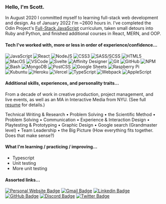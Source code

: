 ### Hello, I'm Scott.

In August 2020 I committed myself to learning full-stack web development and design. As of January 2022 I'm ~2600 hours in. I've completed the Odin Project's [Full-Stack JavaScript](https://www.theodinproject.com/paths/full-stack-javascript?) curriculum, taken small detours into Ruby and Python, and finished additional courses in React, MERN, and OOP.

#### Tech I've worked with, more or less in order of experience/confidence...

![JavaScript](https://img.shields.io/badge/-JavaScript-33363D?style=for-the-badge&logo=javascript)
![React](https://img.shields.io/badge/-React-33363D?style=for-the-badge&logo=react)
![NodeJS](https://img.shields.io/badge/-Node-263053?style=for-the-badge&logo=Node.js)
![CSS3](https://img.shields.io/badge/-CSS3-1572B6?style=for-the-badge&logo=css3)
![SASS/SCSS](https://img.shields.io/badge/-SASS/SCSS-CC6699?style=for-the-badge&logo=sass&logoColor=white)
![HTML5](https://img.shields.io/badge/-HTML5-E34F26?style=for-the-badge&logo=html5&logoColor=white)
![MacOS](https://img.shields.io/badge/-MacOS-white?style=for-the-badge&logo=apple&logoColor=black)
![VSCode](https://img.shields.io/badge/-VSCode-007ACC?style=for-the-badge&logo=visual-studio-code)
![Svelte](https://img.shields.io/badge/-Svelte-white?style=for-the-badge&logo=svelte)
![Affinity Designer](https://img.shields.io/badge/-Affinity%20Designer-33363D?style=for-the-badge&logo=affinity-designer&logoColor=1B72BE)
![Git](https://img.shields.io/badge/-Git-33363D?style=for-the-badge&logo=git)
![GitHub](https://img.shields.io/badge/-GitHub-33363D?style=for-the-badge&logo=github)
![NPM](https://img.shields.io/badge/-NPM-CB3837?style=for-the-badge&logo=npm)
![Bash](https://img.shields.io/badge/-Bash-4EAA25?style=for-the-badge&logo=gnu-bash&logoColor=white)
![MongoDB](https://img.shields.io/badge/-MongoDB-023430?style=for-the-badge&logo=mongodb)
![PostCSS](https://img.shields.io/badge/-PostCSS-DD3A0A?style=for-the-badge&logo=postcss)
![Google Sheets](https://img.shields.io/badge/-Google%20Sheets-34A853?style=for-the-badge&logo=google-sheets&logoColor=white)
![Raspberry Pi](https://img.shields.io/badge/-Raspberry%20Pi-C51A4A?style=for-the-badge&logo=raspberry-pi)
![Kubuntu](https://img.shields.io/badge/-Kubuntu-0079C1?style=for-the-badge&logo=kubuntu)
![Heroku](https://img.shields.io/badge/-Heroku-9D7EC0?style=for-the-badge&logo=heroku)
![Vercel](https://img.shields.io/badge/-Vercel-white?style=for-the-badge&logo=vercel&logoColor=black)
![TypeScript](https://img.shields.io/badge/-TypeScript-3178C6?style=for-the-badge&logo=typescript&logoColor=white)
![Webpack](https://img.shields.io/badge/-Webpack-33363D?style=for-the-badge&logo=webpack)
![AppleScript](https://img.shields.io/badge/-AppleScript-white?style=for-the-badge&logo=apple&logoColor=black)

#### Additional skills, experiences, and personality traits...
From a decade of work in creative production, project management, and live events, as well as an MA in Interactive Media from NYU. (See full [resume](https://www.scottsilsbe.com/#resume) for details.)

Technical Writing & Research • Problem Solving • the Scientific Method • Problem Solving • Communication • Experience & Interaction Design • Playtesting & Prototyping • Graphic Design • Google search (Grandmaster level) • Team Leadership • the Big Picture (How everything fits together. Does that make sense?)

#### What I'm learning / practicing / improving...
- Typescript
- Unit testing
- More unit testing

#### Assorted links...

[![Personal Website Badge](https://img.shields.io/badge/-Website-FF2D55?style=for-the-badge&link=https://www.scottsilsbe.com)](https://www.scottsilsbe.com)
[![Gmail Badge](https://img.shields.io/badge/-Email-EA4335?style=for-the-badge&logo=gmail&logoColor=white&link=mailto:scott.silsbe@gmail.com)](mailto:scott.silsbe@gmail.com)
[![Linkedin Badge](https://img.shields.io/badge/-LinkedIn-0A66C2?style=for-the-badge&logo=Linkedin&logoColor=white&link=https://www.linkedin.com/in/scottsilsbe)](https://www.linkedin.com/in/scottsilsbe)
[![GitHub Badge](https://img.shields.io/badge/-GitHub-33363D?style=for-the-badge&logo=github&logoColor=white&link=https://github.com/zilifant)](https://github.com/zilifant)
[![Discord Badge](https://img.shields.io/badge/-Discord-5865F2?style=for-the-badge&logo=discord&logoColor=white&link=https://www.scottsilsbe.com)](https://www.scottsilsbe.com)
[![Twitter Badge](https://img.shields.io/badge/-Twitter-1DA1F2?style=for-the-badge&logo=twitter&logoColor=white&link=https://www.twitter.com/scottsilsbe)](https://www.twitter.com/scottsilsbe)
